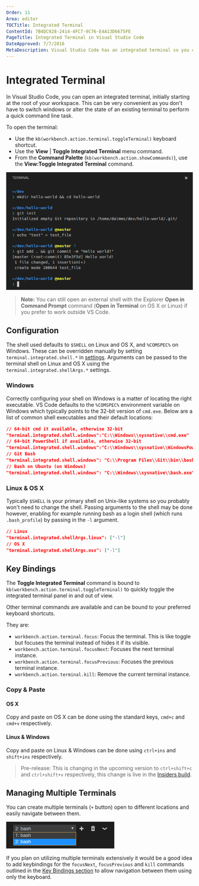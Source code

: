 ```yaml
---
Order: 11
Area: editor
TOCTitle: Integrated Terminal
ContentId: 7B4DC928-2414-4FC7-9C76-E4A13D6675FE
PageTitle: Integrated Terminal in Visual Studio Code
DateApproved: 7/7/2016
MetaDescription: Visual Studio Code has an integrated terminal so you can work in the shell of your choice without leaving the editor.  
---
```


# Integrated Terminal

In Visual Studio Code, you can open an integrated terminal, initially starting at the root of your workspace. This can be very convenient as you don't have to switch windows or alter the state of an existing terminal to perform a quick command line task.

To open the terminal:

* Use the `kb(workbench.action.terminal.toggleTerminal)` keyboard shortcut.
* Use the **View** | **Toggle Integrated Terminal** menu command.
* From the **Command Palette** (`kb(workbench.action.showCommands)`), use the **View:Toggle Integrated Terminal** command.

![Terminal](images/integrated-terminal/integrated-terminal.png)

> **Note:** You can still open an external shell with the Explorer **Open in Command Prompt** command (**Open in Terminal** on OS X or Linux) if you prefer to work outside VS Code.

## Configuration

The shell used defaults to `$SHELL` on Linux and OS X, and `%COMSPEC%` on Windows. These can be overridden manually by setting `terminal.integrated.shell.*` in [settings](/docs/customization/userandworkspace.md). Arguments can be passed to the terminal shell on Linux and OS X using the `terminal.integrated.shellArgs.*` settings.

### Windows

Correctly configuring your shell on Windows is a matter of locating the right executable. VS Code defaults to the `%COMSPEC%` environment variable on Windows which typically points to the 32-bit version of `cmd.exe`. Below are a list of common shell executables and their default locations:

```json
// 64-bit cmd it available, otherwise 32-bit
"terminal.integrated.shell.windows":"C:\\Windows\\sysnative\\cmd.exe"
// 64-bit PowerShell if available, otherwise 32-bit
"terminal.integrated.shell.windows":"C:\\Windows\\sysnative\\WindowsPowerShell\\v1.0\\powershell.exe"
// Git Bash
"terminal.integrated.shell.windows": "C:\\Program Files\\Git\\bin\\bash.exe"
// Bash on Ubuntu (on Windows)
"terminal.integrated.shell.windows": "C:\\Windows\\sysnative\\bash.exe"
```

### Linux & OS X

Typically `$SHELL` is your primary shell on Unix-like systems so you probably won't need to change the shell. Passing arguments to the shell may be done however, enabling for example running bash as a login shell (which runs `.bash_profile`) by passing in the `-l` argument.

```json
// Linux
"terminal.integrated.shellArgs.linux": ["-l"]
// OS X
"terminal.integrated.shellArgs.osx": ["-l"]
```

## Key Bindings

The **Toggle Integrated Terminal** command is bound to `kb(workbench.action.terminal.toggleTerminal)` to quickly toggle the integrated terminal panel in and out of view.

Other terminal commands are available and can be bound to your preferred keyboard shortcuts.

They are:

* `workbench.action.terminal.focus`: Focus the terminal. This is like toggle but focuses the terminal instead of hides it if its visible.
* `workbench.action.terminal.focusNext`: Focuses the next terminal instance.
* `workbench.action.terminal.focusPrevious`: Focuses the previous terminal instance.
* `workbench.action.terminal.kill`: Remove the current terminal instance.

### Copy & Paste

#### OS X

Copy and paste on OS X can be done using the standard keys, `cmd+c` and `cmd+v` respectively.

#### Linux & Windows

Copy and paste on Linux & Windows can be done using `ctrl+ins` and `shift+ins` respectively. 

> Pre-release: This is changing in the upcoming version to `ctrl+shift+c` and `ctrl+shift+v` respectively, this change is live in the [Insiders build](https://code.visualstudio.com/insiders).

## Managing Multiple Terminals

You can create multiple terminals (`+` button) open to different locations and easily navigate between them.

![Multiple Terminals](images/integrated-terminal/terminal-multiple-instances.png)

If you plan on utilizing multiple terminals extensively it would be a good idea to add keybindings for the `focusNext`, `focusPrevious` and `kill` commands outlined in the [Key Bindings section](#_key-bindings) to allow navigation between them using only the keyboard.